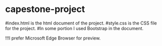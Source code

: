 # capestone-project
#index.html is the html document of the project.
#style.css is the CSS file for the project.
#In some portion I used Bootstrap in the document.

!!!I prefer Microsoft Edge Browser for preview.
